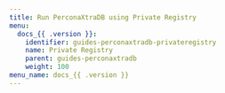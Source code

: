 ```yaml
---
title: Run PerconaXtraDB using Private Registry
menu:
  docs_{{ .version }}:
    identifier: guides-perconaxtradb-privateregistry
    name: Private Registry
    parent: guides-perconaxtradb
    weight: 100
menu_name: docs_{{ .version }}
---
```

